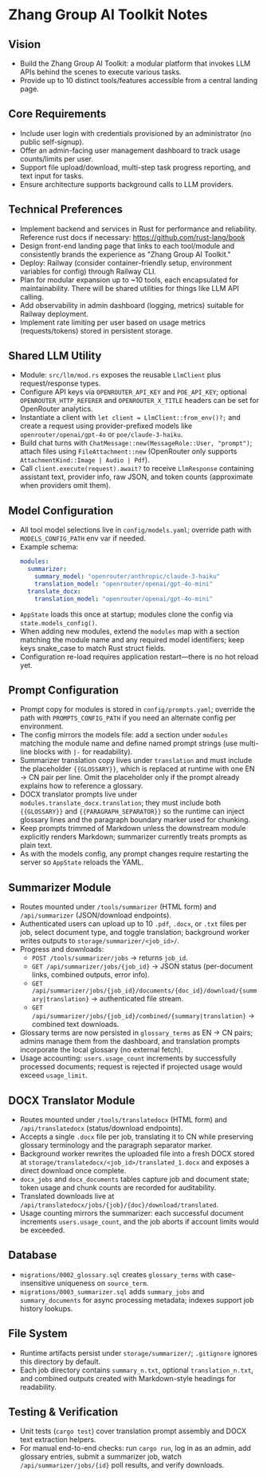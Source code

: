 # Zhang Group AI Toolkit Notes

## Vision
- Build the Zhang Group AI Toolkit: a modular platform that invokes LLM APIs behind the scenes to execute various tasks.
- Provide up to 10 distinct tools/features accessible from a central landing page.

## Core Requirements
- Include user login with credentials provisioned by an administrator (no public self-signup).
- Offer an admin-facing user management dashboard to track usage counts/limits per user.
- Support file upload/download, multi-step task progress reporting, and text input for tasks.
- Ensure architecture supports background calls to LLM providers.

## Technical Preferences
- Implement backend and services in Rust for performance and reliability. Reference rust docs if necessary: https://github.com/rust-lang/book
- Design front-end landing page that links to each tool/module and consistently brands the experience as "Zhang Group AI Toolkit."
- Deploy: Railway (consider container-friendly setup, environment variables for config) through Railway CLI.
- Plan for modular expansion up to ~10 tools, each encapsulated for maintainability. There will be shared utilities for things like LLM API calling.
- Add observability in admin dashboard (logging, metrics) suitable for Railway deployment.
- Implement rate limiting per user based on usage metrics (requests/tokens) stored in persistent storage.

## Shared LLM Utility
- Module: `src/llm/mod.rs` exposes the reusable `LlmClient` plus request/response types.
- Configure API keys via `OPENROUTER_API_KEY` and `POE_API_KEY`; optional `OPENROUTER_HTTP_REFERER` and `OPENROUTER_X_TITLE` headers can be set for OpenRouter analytics.
- Instantiate a client with `let client = LlmClient::from_env()?;` and create a request using provider-prefixed models like `openrouter/openai/gpt-4o` or `poe/claude-3-haiku`.
- Build chat turns with `ChatMessage::new(MessageRole::User, "prompt")`; attach files using `FileAttachment::new` (OpenRouter only supports `AttachmentKind::Image | Audio | Pdf`).
- Call `client.execute(request).await?` to receive `LlmResponse` containing assistant text, provider info, raw JSON, and token counts (approximate when providers omit them).

## Model Configuration
- All tool model selections live in `config/models.yaml`; override path with `MODELS_CONFIG_PATH` env var if needed.
- Example schema:
  ```yaml
  modules:
    summarizer:
      summary_model: "openrouter/anthropic/claude-3-haiku"
      translation_model: "openrouter/openai/gpt-4o-mini"
    translate_docx:
      translation_model: "openrouter/openai/gpt-4o-mini"
  ```
- `AppState` loads this once at startup; modules clone the config via `state.models_config()`.
- When adding new modules, extend the `modules` map with a section matching the module name and any required model identifiers; keep keys snake_case to match Rust struct fields.
- Configuration re-load requires application restart—there is no hot reload yet.

## Prompt Configuration
- Prompt copy for modules is stored in `config/prompts.yaml`; override the path with `PROMPTS_CONFIG_PATH` if you need an alternate config per environment.
- The config mirrors the models file: add a section under `modules` matching the module name and define named prompt strings (use multi-line blocks with `|-` for readability).
- Summarizer translation copy lives under `translation` and must include the placeholder `{{GLOSSARY}}`, which is replaced at runtime with one EN -> CN pair per line. Omit the placeholder only if the prompt already explains how to reference a glossary.
- DOCX translator prompts live under `modules.translate_docx.translation`; they must include both `{{GLOSSARY}}` and `{{PARAGRAPH_SEPARATOR}}` so the runtime can inject glossary lines and the paragraph boundary marker used for chunking.
- Keep prompts trimmed of Markdown unless the downstream module explicitly renders Markdown; summarizer currently treats prompts as plain text.
- As with the models config, any prompt changes require restarting the server so `AppState` reloads the YAML.

## Summarizer Module
- Routes mounted under `/tools/summarizer` (HTML form) and `/api/summarizer` (JSON/download endpoints).
- Authenticated users can upload up to 10 `.pdf`, `.docx`, or `.txt` files per job, select document type, and toggle translation; background worker writes outputs to `storage/summarizer/<job_id>/`.
- Progress and downloads:
  - `POST /tools/summarizer/jobs` → returns `job_id`.
  - `GET /api/summarizer/jobs/{job_id}` → JSON status (per-document links, combined outputs, error info).
  - `GET /api/summarizer/jobs/{job_id}/documents/{doc_id}/download/{summary|translation}` → authenticated file stream.
  - `GET /api/summarizer/jobs/{job_id}/combined/{summary|translation}` → combined text downloads.
- Glossary terms are now persisted in `glossary_terms` as EN -> CN pairs; admins manage them from the dashboard, and translation prompts incorporate the local glossary (no external fetch).
- Usage accounting: `users.usage_count` increments by successfully processed documents; request is rejected if projected usage would exceed `usage_limit`.

## DOCX Translator Module
- Routes mounted under `/tools/translatedocx` (HTML form) and `/api/translatedocx` (status/download endpoints).
- Accepts a single `.docx` file per job, translating it to CN while preserving glossary terminology and the paragraph separator marker.
- Background worker rewrites the uploaded file into a fresh DOCX stored at `storage/translatedocx/<job_id>/translated_1.docx` and exposes a direct download once complete.
- `docx_jobs` and `docx_documents` tables capture job and document state; token usage and chunk counts are recorded for auditability.
- Translated downloads live at `/api/translatedocx/jobs/{job}/{doc}/download/translated`.
- Usage counting mirrors the summarizer: each successful document increments `users.usage_count`, and the job aborts if account limits would be exceeded.

## Database
- `migrations/0002_glossary.sql` creates `glossary_terms` with case-insensitive uniqueness on `source_term`.
- `migrations/0003_summarizer.sql` adds `summary_jobs` and `summary_documents` for async processing metadata; indexes support job history lookups.

## File System
- Runtime artifacts persist under `storage/summarizer/`; `.gitignore` ignores this directory by default.
- Each job directory contains `summary_n.txt`, optional `translation_n.txt`, and combined outputs created with Markdown-style headings for readability.

## Testing & Verification
- Unit tests (`cargo test`) cover translation prompt assembly and DOCX text extraction helpers.
- For manual end-to-end checks: run `cargo run`, log in as an admin, add glossary entries, submit a summarizer job, watch `/api/summarizer/jobs/{id}` poll results, and verify downloads.
